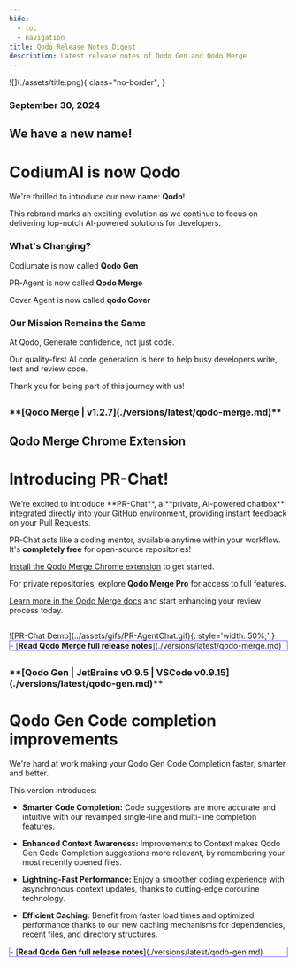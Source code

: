 ```yaml
---
hide:
  - toc
  - navigation
title: Qodo Release Notes Digest
description: Latest release notes of Qodo Gen and Qodo Merge
---
```


<div class="content" markdown>
<div class="bg-clear" markdown>
<div class="centered" markdown>
![](./assets/title.png){ class="no-border"; }

### September 30, 2024
</div>

<div class="bg-black" markdown>
<div class="centered" markdown>

## We have a new name!
# CodiumAI is now **Qodo**

We're thrilled to introduce our new name: **Qodo**!

This rebrand marks an exciting evolution as we continue to focus on delivering top-notch AI-powered solutions for developers.

### What's Changing?
Codiumate is now called **Qodo Gen**

PR-Agent is now called **Qodo Merge**

Cover Agent is now called **qodo Cover**

### Our Mission Remains the Same
At Qodo, Generate confidence, not just code.

Our quality-first AI code generation is here to help busy developers write, test and review code.

Thank you for being part of this journey with us!

</div>
</div>

##

<!-- Qodo Merge -->
<div class="bg-black" markdown>
<h3 class="top-left" markdown>
**[Qodo Merge | v1.2.7](./versions/latest/qodo-merge.md)**
</h3>

<div class="centered" markdown>

## Qodo Merge Chrome Extension
# Introducing **PR-Chat!**

<div class="left-padding" markdown>
We’re excited to introduce **PR-Chat**, a **private, AI-powered chatbox** integrated directly into your GitHub environment, providing instant feedback on your Pull Requests. 

PR-Chat acts like a coding mentor, available anytime within your workflow. It's **completely free** for open-source repositories!

[Install the Qodo Merge Chrome extension](https://chromewebstore.google.com/detail/pr-agent-chrome-extension/ephlnjeghhogofkifjloamocljapahnl) to get started.

For private repositories, explore **Qodo Merge Pro** for access to full features.

[Learn more in the Qodo Merge docs](https://qodo-merge-docs.qodo.ai/chrome-extension/#pr-chat) and start enhancing your review process today.
</div>

##

<div class="centered" markdown>
![PR-Chat Demo](../assets/gifs/PR-AgentChat.gif){: style='width: 50%;' }
</div>

<div class="centered" markdown>
<div class="grid cards" style="border: 1px solid #765bfa;" markdown>
- [<b class="green">Read Qodo Merge full release notes</b>](./versions/latest/qodo-merge.md)
</div>
</div>
</div>
</div>

##

<!-- Qodo Gen -->
<div class="bg-black" markdown>
<h3 class="top-left" markdown>
**[Qodo Gen | JetBrains v0.9.5 | VSCode v0.9.15](./versions/latest/qodo-gen.md)**
</h3>

<div class="centered" markdown>

# **Qodo Gen Code completion** improvements

<div class="left-padding" markdown>
We're hard at work making your Qodo Gen Code Completion faster, smarter and better.

This version introduces:

- **Smarter Code Completion:** Code suggestions are more accurate and intuitive with our revamped single-line and multi-line completion features.

- **Enhanced Context Awareness:** Improvements to Context makes Qodo Gen Code Completion suggestions more relevant, by remembering your most recently opened files.

- **Lightning-Fast Performance:** Enjoy a smoother coding experience with asynchronous context updates, thanks to cutting-edge coroutine technology.

- **Efficient Caching:** Benefit from faster load times and optimized performance thanks to our new caching mechanisms for dependencies, recent files, and directory structures.
</div>

<div class="centered" markdown>
<div class="grid cards" style="border: 1px solid #765bfa;" markdown>
- [<b class="green">Read Qodo Gen full release notes</b>](./versions/latest/qodo-gen.md)
</div>
</div>
</div>
</div>

</div>
</div>

<!-- Additional Information -->
<!-- 
Adding Videos:
![type:video](https://www.youtube.com/embed/gT5tli7X4H4?si=84cs1O2bM5unLAWf){: style='width: 60%; height: 30.172vw'}

Adding GIFs:
![TestGeneration](../../assets/gifs/28.8.2024FocusDefault.gif)

Important message:
!!! important "Free feature!"
    This feature is **available for free** to all open-source projects!

    **Get Qodo Merge Chrome Extension from the [<u>Chrome web store.</u>](https://chromewebstore.google.com/detail/ephlnjeghhogofkifjloamocljapahnl?hl=en)**
-->
